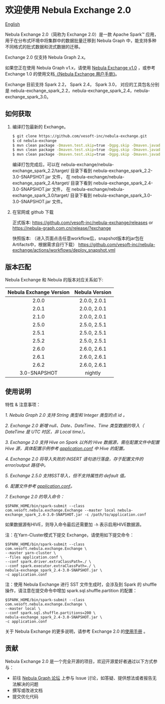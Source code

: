 # 欢迎使用 Nebula Exchange 2.0         
[English](https://github.com/vesoft-inc/nebula-exchange/blob/master/README.md)

Nebula Exchange 2.0（简称为 Exchange 2.0）是一款 Apache Spark&trade; 应用，用于在分布式环境中将集群中的数据批量迁移到 Nebula Graph 中，能支持多种不同格式的批式数据和流式数据的迁移。

Exchange 2.0 仅支持 Nebula Graph 2.x。

如果您正在使用 Nebula Graph v1.x，请使用 [Nebula Exchange v1.0](https://github.com/vesoft-inc/nebula-java/tree/v1.0/tools/exchange) ，或参考 Exchange 1.0 的使用文档[《Nebula Exchange 用户手册》](https://docs.nebula-graph.com.cn/nebula-exchange/about-exchange/ex-ug-what-is-exchange/ "点击前往 Nebula Graph 网站")。

Exchange 目前支持 Spark 2.2， Spark 2.4， Spark 3.0， 对应的工具包名分别是 nebula-exchange_spark_2.2，nebula-exchange_spark_2.4，nebula-exchange_spark_3.0。

## 如何获取

1. 编译打包最新的 Exchange。

    ```bash
    $ git clone https://github.com/vesoft-inc/nebula-exchange.git
    $ cd nebula-exchange
    $ mvn clean package -Dmaven.test.skip=true -Dgpg.skip -Dmaven.javadoc.skip=true -pl nebula-exchange_spark_2.2 -am -Pscala-2.11 -Pspark-2.2
    $ mvn clean package -Dmaven.test.skip=true -Dgpg.skip -Dmaven.javadoc.skip=true -pl nebula-exchange_spark_2.4 -am -Pscala-2.11 -Pspark-2.4
    $ mvn clean package -Dmaven.test.skip=true -Dgpg.skip -Dmaven.javadoc.skip=true -pl nebula-exchange_spark_3.0 -am -Pscala-2.12 -Pspark-3.0 
    ```

    编译打包完成后，可以在 nebula-exchange/nebula-exchange_spark_2.2/target/ 目录下看到 nebula-exchange_spark_2.2-3.0-SNAPSHOT.jar 文件，
    在 nebula-exchange/nebula-exchange_spark_2.4/target/ 目录下看到 nebula-exchange_spark_2.4-3.0-SNAPSHOT.jar 文件，
    在 nebula-exchange/nebula-exchange_spark_3.0/target/ 目录下看到 nebula-exchange_spark_3.0-3.0-SNAPSHOT.jar 文件。
2. 在官网或 github 下载
    
    正式版本:
    https://github.com/vesoft-inc/nebula-exchange/releases or https://nebula-graph.com.cn/release/?exchange
    
    快照版本: （进入页面点击任意workflow后，snapshot版本的jar包在Artifacts中，根据需求自行下载）
    https://github.com/vesoft-inc/nebula-exchange/actions/workflows/deploy_snapshot.yml
    
## 版本匹配

Nebula Exchange 和 Nebula 的版本对应关系如下:

| Nebula Exchange Version | Nebula Version |
|:-----------------------:|:--------------:|
|       2.0.0             |  2.0.0, 2.0.1  |
|       2.0.1             |  2.0.0, 2.0.1  |
|       2.1.0             |  2.0.0, 2.0.1  |
|       2.5.0             |  2.5.0, 2.5.1  |
|       2.5.1             |  2.5.0, 2.5.1  |
|       2.5.2             |  2.5.0, 2.5.1  |
|       2.6.0             |  2.6.0, 2.6.1  |
|       2.6.1             |  2.6.0, 2.6.1  |
|       2.6.2             |  2.6.0, 2.6.1  |
|     3.0-SNAPSHOT        |     nightly    |
## 使用说明

特性 & 注意事项：

*1. Nebula Graph 2.0 支持 String 类型和 Integer 类型的点 id 。*

*2. Exchange 2.0 新增 null、Date、DateTime、Time 类型数据的导入（ DateTime 是 UTC 时区，非 Local time）。*

*3. Exchange 2.0 支持 Hive on Spark 以外的 Hive 数据源，需在配置文件中配置 Hive 源，具体配置示例参考 [application.conf](https://github.com/vesoft-inc/nebula-exchange/blob/master/exchange-common/src/test/resources/application.conf) 中 Hive 的配置。*

*4. Exchange 2.0 将导入失败的 INSERT 语句进行落盘，存于配置文件的 error/output 路径中。*

*5. Exchange 2.5.0 支持SST导入，但不支持属性的 default 值。*

*6. 配置文件参考 [application.conf](https://github.com/vesoft-inc/nebula-exchange/blob/master/exchange-common/src/test/resources/application.conf)。*

*7. Exchange 2.0 的导入命令：*
```
$SPARK_HOME/bin/spark-submit --class com.vesoft.nebula.exchange.Exchange --master local nebula-exchange_spark_2.4-3.0-SNAPSHOT.jar -c /path/to/application.conf
```
如果数据源有HIVE，则导入命令最后还需要加 `-h` 表示启用HIVE数据源。

注：在Yarn-Cluster模式下提交 Exchange，请使用如下提交命令：
```
$SPARK_HOME/bin/spark-submit --class com.vesoft.nebula.exchange.Exchange \
--master yarn-cluster \
--files application.conf \
--conf spark.driver.extraClassPath=./ \
--conf spark.executor.extraClassPath=./ \
nebula-exchange_spark_2.4-3.0-SNAPSHOT.jar \
-c application.conf
```

注：使用 Nebula Exchange 进行 SST 文件生成时，会涉及到 Spark 的 shuffle 操作，请注意在提交命令中增加 spark.sql.shuffle.partition 的配置：
```
$SPARK_HOME/bin/spark-submit --class com.vesoft.nebula.exchange.Exchange \
--master local \
--conf spark.sql.shuffle.partitions=200 \
nebula-exchange_spark_2.4-3.0-SNAPSHOT.jar \
-c application.conf
```

关于 Nebula Exchange 的更多说明，请参考 Exchange 2.0 的[使用手册](https://docs.nebula-graph.com.cn/2.6.2/nebula-exchange/about-exchange/ex-ug-what-is-exchange/) 。

## 贡献

Nebula Exchange 2.0 是一个完全开源的项目，欢迎开源爱好者通过以下方式参与：

- 前往 [Nebula Graph 论坛](https://discuss.nebula-graph.com.cn/ "点击前往“Nebula Graph 论坛") 上参与 Issue 讨论，如答疑、提供想法或者报告无法解决的问题
- 撰写或改进文档
- 提交优化代码
